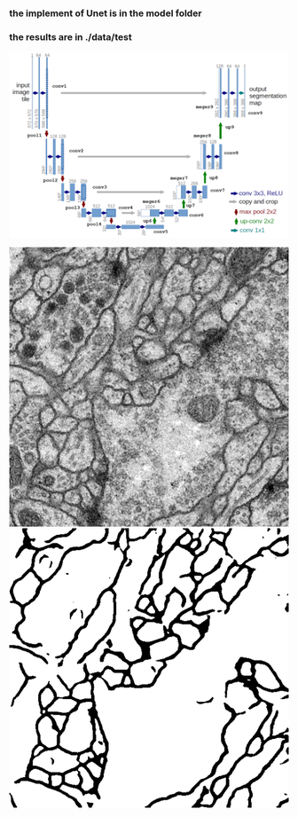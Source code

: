### the implement of Unet is in the model folder

### the results are in ./data/test

![](./unet.jpg)  

![](./data/test/0.png)  ![](./data/test/0_res.png)  
